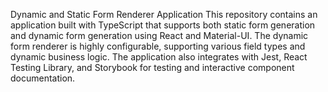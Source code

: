 Dynamic and Static Form Renderer Application
This repository contains an application built with TypeScript that supports both static form generation and dynamic form generation using React and Material-UI. The dynamic form renderer is highly configurable, supporting various field types and dynamic business logic. The application also integrates with Jest, React Testing Library, and Storybook for testing and interactive component documentation.
